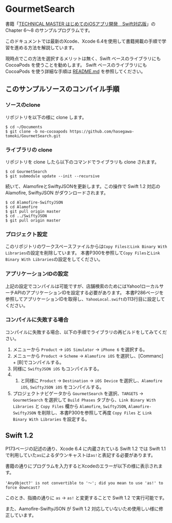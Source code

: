 # GourmetSearch
 書籍「[TECHNICAL MASTER はじめてのiOSアプリ開発　Swift対応版](http://www.amazon.co.jp/dp/4798043656)」の Chapter 6〜8 のサンプルプログラムです。

 このドキュメントでは最新のXcode、Xcode 6.4を使用して書籍掲載の手順で学習を進める方法を解説しています。

 現時点でこの方法を選択するメリットは無く、Swift ベースのライブラリにも CocoaPods を使うことを勧めします。
 Swift ベースのライブラリにも CocoaPods を使う詳細な手順は [README.md](https://github.com/hasegawa-tomoki/GourmetSearch/blob/master/README.md) を参照してください。

## このサンプルソースのコンパイル手順

### ソースのclone

リポジトリを以下の様に clone します。

```
$ cd ~/Documents
$ git clone -b no-cocoapods https://github.com/hasegawa-tomoki/GourmetSearch.git
```

### ライブラリの clone

リポジトリを clone したら以下のコマンドでライブラリも clone されます。

```
$ cd GourmetSearch
$ git submodule update --init --recursive
```

続いて、AlamofireとSwiftyJSONを更新します。この操作で Swift 1.2 対応の Alamofire, SwiftyJSON がダウンロードされます。

```
$ cd Alamofire-SwiftyJSON
$ cd Alamofire
$ git pull origin master
$ cd ../SwiftyJSON
$ git pull origin master
```

### プロジェクト設定

このリポジトリのワークスペースファイルからは``Copy FilesとLink Binary With Libraries``の設定を削除しています。
本書P300を参照して``Copy Files``と``Link Binary With Libraries``の設定をしてください。

### アプリケーションIDの設定

上記の設定でコンパイルは可能ですが、店舗検索のためにはYahoo!ローカルサーチAPIのアプリケーションIDを設定する必要があります。
本書P286ページを参照してアプリケーションIDを取得し、``YahooLocal.swift``の113行目に設定してください。

### コンパイルに失敗する場合

コンパイルに失敗する場合、以下の手順でライブラリの再ビルドをしてみてください。

1. メニューから ``Product`` → ``iOS Simulator`` → ``iPhone 6`` を選択する。
2. メニューから ``Product`` → ``Scheme`` → ``Alamofire iOS`` を選択し、[Commanc] + [B]でコンパイルする。
3. 同様に ``SwiftyJSON iOS`` もコンパイルする。
4. 1. と同様に ``Product`` → ``Destination`` → ``iOS Device`` を選択し、``Alamofire iOS``, ``SwiftyJSON iOS`` をコンパイルする。
5. プロジェクトナビゲータから ``GourmetSearch`` を選択、``TARGETS`` → ``GourmetSearch`` を選択して ``Build Phases`` タブから、``Link Binary With Libraries`` と ``Copy Files`` 欄から ``Alamofire``, ``SwiftyJSON``, ``Alamofire-SwiftyJSON`` を削除し、本書P300を参照して再度 ``Copy Files`` と ``Link Binary With Libraries`` を設定する。

## Swift 1.2

P173ページの記述の通り、Xcode 6.4 に内蔵されている Swift 1.2 では Swift 1.1 で利用していた``as``によるダウンキャストは``as!``と表記する必要があります。

書籍の通りにプログラムを入力するとXcodeのエラーが以下の様に表示されます。

``'AnyObject?' is not convertible to '〜'; did you mean to use 'as!' to force downcast?``

このとき、指摘の通りに ``as`` → ``as!`` と変更することで Swift 1.2 で実行可能です。

また、Aamofire-SwiftyJSON が Swift 1.2 対応していないため使用しい様に修正しています。


